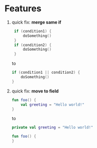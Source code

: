 
# Features

1. quick fix: **merge same if**
    
   ```kotlin
    if (condition1) {
        doSomething()
    }
    if (condition2) {
        doSomething()
    }
    ```
   to
    ```kotlin
   if (condition1 || condition2) {
        doSomething()
   }
   ```
   
2. quick fix: **move to field**

    ```kotlin
   fun foo() {
        val greeting = "Hello world!"
   }
   ```
   to
    ```kotlin
   private val greeting = "Hello world!"
   
   fun foo() {
   }
   ```
